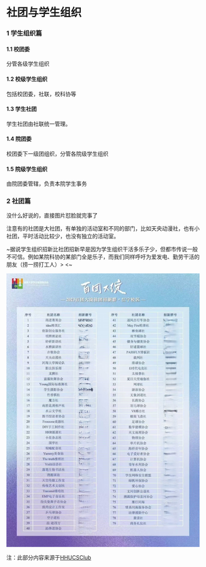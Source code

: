 # 社团与学生组织

### 1 学生组织篇

#### 1.1 校团委

分管各级学生组织

#### 1.2 校级学生组织

包括校团委，社联，校科协等

#### 1.3 学生社团

学生社团由社联统一管理。

#### 1.4 院团委

校团委下一级团组织，分管各院级学生组织

#### 1.5 院级学生组织

由院团委管辖，负责本院学生事务

### 2 社团篇

没什么好说的，直接图片怼脸就完事了

注意有的社团是大社团，有单独的活动室和不同的部门，比如天央动漫社，也有小社团，平时活动比较少，也没有独立的活动室。

~据说学生组织招新比社团招新早是因为学生组织干活多乐子少，但都市传说一般不可信。例如某院科协的某部门全是乐子，而我们同样呼吁为爱发电、勤劳干活的朋友（捞一捞打工人）> <~

![河海大学社团](image/社团与学生组织/1723474962608.png)


注：此部分内容来源于[HHUCSClub](https://moska1ro.github.io/hhucsclub_test/Join%20Us/CampusRelation.html)
